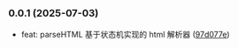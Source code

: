 ## <small>0.0.1 (2025-07-03)</small>

* feat: parseHTML 基于状态机实现的 html 解析器 ([97d077e](https://github.com/xiaweiss/anby/commit/97d077e))
